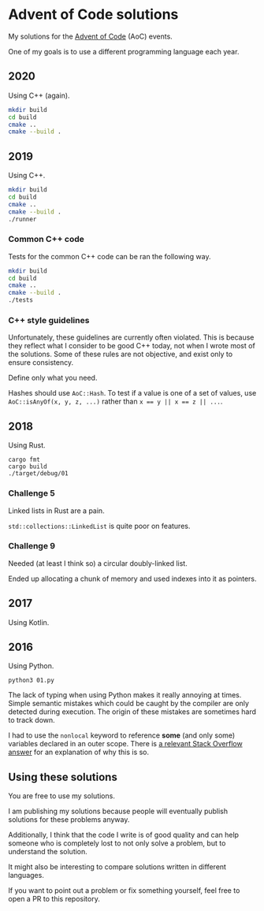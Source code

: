 # Advent of Code solutions

My solutions for the [Advent of Code](https://adventofcode.com) (AoC) events.

One of my goals is to use a different programming language each year.

## 2020

Using C++ (again).

```bash
mkdir build
cd build
cmake ..
cmake --build .
```

## 2019

Using C++.

```bash
mkdir build
cd build
cmake ..
cmake --build .
./runner
```

### Common C++ code

Tests for the common C++ code can be ran the following way.

```bash
mkdir build
cd build
cmake ..
cmake --build .
./tests
```

### C++ style guidelines

Unfortunately, these guidelines are currently often violated.
This is because they reflect what I consider to be good C++ today, not when I wrote most of the solutions.
Some of these rules are not objective, and exist only to ensure consistency.

Define only what you need.

Hashes should use `AoC::Hash`.
To test if a value is one of a set of values, use `AoC::isAnyOf(x, y, z, ...)` rather than `x == y || x == z || ...`.

## 2018

Using Rust.

```
cargo fmt
cargo build
./target/debug/01
```

### Challenge 5

Linked lists in Rust are a pain.

`std::collections::LinkedList` is quite poor on features.

### Challenge 9

Needed (at least I think so) a circular doubly-linked list.

Ended up allocating a chunk of memory and used indexes into it as pointers.

## 2017

Using Kotlin.

## 2016

Using Python.

```
python3 01.py
```

The lack of typing when using Python makes it really annoying at times.
Simple semantic mistakes which could be caught by the compiler are only detected during execution.
The origin of these mistakes are sometimes hard to track down.

I had to use the `nonlocal` keyword to reference **some** (and only some) variables declared in an outer scope.
There is [a relevant Stack Overflow answer](https://stackoverflow.com/a/5219055/3271844) for an explanation of why this is so.

## Using these solutions

You are free to use my solutions.

I am publishing my solutions because people will eventually publish solutions for these problems anyway.

Additionally, I think that the code I write is of good quality and can help someone who is completely lost to not only solve a problem, but to understand the solution.

It might also be interesting to compare solutions written in different languages.

If you want to point out a problem or fix something yourself, feel free to open a PR to this repository.

